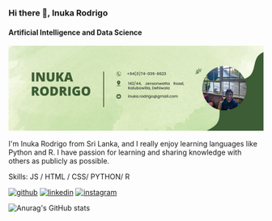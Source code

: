### Hi there 👋, Inuka Rodrigo
#### Artificial Intelligence and Data Science
![Artificial Intelligence and Data Science](https://github.com/inukarodrigo/inukarodrigo/blob/main/I'm%20Inuka.png)

I'm Inuka Rodrigo from Sri Lanka, and I really enjoy learning languages like Python and R. I have passion for learning and sharing knowledge with others as publicly as possible. 

Skills: JS / HTML / CSS/ PYTHON/ R


[<img src='https://cdn.jsdelivr.net/npm/simple-icons@3.0.1/icons/github.svg' alt='github' height='40'>](https://github.com/inukarodrigo)  [<img src='https://cdn.jsdelivr.net/npm/simple-icons@3.0.1/icons/linkedin.svg' alt='linkedin' height='40'>](https://www.linkedin.com/in/inuka-rodrigo/)  [<img src='https://cdn.jsdelivr.net/npm/simple-icons@3.0.1/icons/instagram.svg' alt='instagram' height='40'>](https://www.instagram.com/_inux_20_/)  



![Anurag's GitHub stats](https://github-readme-stats.vercel.app/api?username=inukarodrigo&theme=cobalt&show_icons=true)
